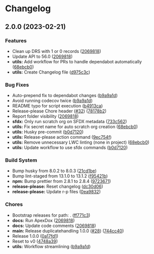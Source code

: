 # Changelog

## 2.0.0 (2023-02-21)


### Features

* Clean up DRS with 1 or 0 records ([2069818](https://github.com/dschach/duplicatehandling/commit/2069818474b193f3ab6ffd98e183dc178deb10b9))
* Update API to 56.0 ([2069818](https://github.com/dschach/duplicatehandling/commit/2069818474b193f3ab6ffd98e183dc178deb10b9))
* **utils:** Add workflow for PRs to handle dependabot automatically ([68ebcb0](https://github.com/dschach/duplicatehandling/commit/68ebcb021f2c2f31ad811af25a15f24e6d96c31b))
* **utils:** Create Changelog file ([d975c3c](https://github.com/dschach/duplicatehandling/commit/d975c3c23f6dd89382c3836e21067b2fea8750ad))


### Bug Fixes

* Auto-prepend fix to dependabot changes ([b9a9a1d](https://github.com/dschach/duplicatehandling/commit/b9a9a1d78221441519c2fb0a980b0d80a577b77a))
* Avoid running codecov twice ([b9a9a1d](https://github.com/dschach/duplicatehandling/commit/b9a9a1d78221441519c2fb0a980b0d80a577b77a))
* README typo for script execution ([b4913ca](https://github.com/dschach/duplicatehandling/commit/b4913cad82549ca98d444897839cc1d46e8f7253))
* Release-please Chore header ([#32](https://github.com/dschach/duplicatehandling/issues/32)) ([78178b2](https://github.com/dschach/duplicatehandling/commit/78178b2602ec40157f67b70754423ecffa518279))
* Report folder visibility ([2069818](https://github.com/dschach/duplicatehandling/commit/2069818474b193f3ab6ffd98e183dc178deb10b9))
* **sfdx:** Only run scratch org on SFDX metadata ([733c562](https://github.com/dschach/duplicatehandling/commit/733c562f143eca882d4a0212855c37f1b99e7e6f))
* **utils:** Fix secret name for auto scratch org creation ([68ebcb0](https://github.com/dschach/duplicatehandling/commit/68ebcb021f2c2f31ad811af25a15f24e6d96c31b))
* **utils:** Husky pre-commit ([b0d7120](https://github.com/dschach/duplicatehandling/commit/b0d7120dee3eb3d3d4bd12e448c6cc9a19968bf4))
* **utils:** Release-please action command ([9ec754f](https://github.com/dschach/duplicatehandling/commit/9ec754f0800cdd9a2b2ea0a07250b40490e3c7a8))
* **utils:** Remove unnecessary LWC linting (none in project) ([68ebcb0](https://github.com/dschach/duplicatehandling/commit/68ebcb021f2c2f31ad811af25a15f24e6d96c31b))
* **utils:** Update workflow to use sfdx commands ([b0d7120](https://github.com/dschach/duplicatehandling/commit/b0d7120dee3eb3d3d4bd12e448c6cc9a19968bf4))


### Build System

* Bump husky from 8.0.2 to 8.0.3 ([21cd1be](https://github.com/dschach/duplicatehandling/commit/21cd1be047f132b049509b99e3cb4ef0f73dd295))
* Bump lint-staged from 13.1.0 to 13.1.2 ([f95421b](https://github.com/dschach/duplicatehandling/commit/f95421b8a2e9df6599e52107d38e006d31d15638))
* **npm:** Bump prettier from 2.8.1 to 2.8.4 ([9723671](https://github.com/dschach/duplicatehandling/commit/972367169a1d1d88040f3056083b2eb2c2423eff))
* **release-please:** Reset changelog ([dc30d06](https://github.com/dschach/duplicatehandling/commit/dc30d06f987bc6426ca781dabf88a50d3f90c78d))
* **release-please:** Update r-p files ([0ea9832](https://github.com/dschach/duplicatehandling/commit/0ea98327976d8ae02d489a37ed2fdd6df74ccd8f))


### Chores

* Bootstrap releases for path: . ([ff771c3](https://github.com/dschach/duplicatehandling/commit/ff771c3eee9e71508e12758c46339d963c819c81))
* **docs:** Run ApexDox ([2069818](https://github.com/dschach/duplicatehandling/commit/2069818474b193f3ab6ffd98e183dc178deb10b9))
* **docs:** Update code comments ([2069818](https://github.com/dschach/duplicatehandling/commit/2069818474b193f3ab6ffd98e183dc178deb10b9))
* **main:** Release duplicatehandling 1.0.0 ([#28](https://github.com/dschach/duplicatehandling/issues/28)) ([744cc40](https://github.com/dschach/duplicatehandling/commit/744cc4031035ccb0e49137af3dd942c325be776d))
* Release 1.0.0 ([0a17fd1](https://github.com/dschach/duplicatehandling/commit/0a17fd1a34b9401af8925f54cb70b788a066e9d2))
* Reset to v0 ([4748a39](https://github.com/dschach/duplicatehandling/commit/4748a39f807f9c5ab2bf48db476bf056b30b29bd))
* **utils:** Workflow streamlining ([b9a9a1d](https://github.com/dschach/duplicatehandling/commit/b9a9a1d78221441519c2fb0a980b0d80a577b77a))
